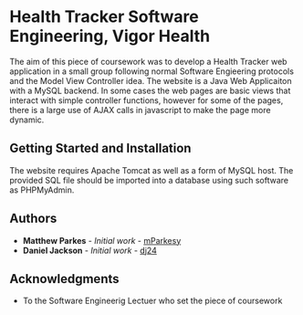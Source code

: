 # Health Tracker Software Engineering, Vigor Health

The aim of this piece of coursework was to develop a Health Tracker web application in a small group following
normal Software Engieering protocols and the Model View Controller idea.
The website is a Java Web Applicaiton with a MySQL backend.
In some cases the web pages are basic views that interact with simple controller functions, however for some of the pages,
there is a large use of AJAX calls in javascript to make the page more dynamic.

## Getting Started and Installation

The website requires Apache Tomcat as well as a form of MySQL host.
The provided SQL file should be imported into a database using such software as PHPMyAdmin.

## Authors

* **Matthew Parkes** - *Initial work* - [mParkesy](https://github.com/mParkesy)
* **Daniel Jackson** - *Initial work* - [dj24](https://github.com/dj24)

## Acknowledgments

* To the Software Engineerig Lectuer who set the piece of coursework
